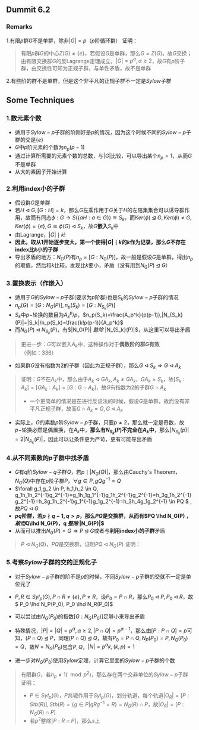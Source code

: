 ## Dummit 6.2

### Remarks

1.有限$p$群$G$不是单群，除非$|G|=p$（$p$阶循环群）
证明：

> 有限$p$群$G$的中心$Z(G)\neq \{e\}$，若假设$G$是单群，那么$G=Z(G)$，故$G$交换；由有限交换群$G$的反Lagrange定理成立，$|G|=p^\alpha, \alpha \geq 2$，故$G$有$p$阶子群，由交换性可知为正规子群，与单性矛盾，故不是单群

2.有些阶的群不是单群，但是这个非平凡的正规子群不一定是$Sylow$子群

## Some Techniques

### 1.数元素个数

+ 适用于$Sylow-p$子群的阶刚好是$p$的情况，因为这个时候不同的$Sylow-p$子群的交是$\{e\}$
+ $G$中$p$阶元素的个数为$n_p(p-1)$
+ 通过计算所需要的元素个数的总数，与$|G|$比较，可以导出某个$n_p=1$，从而$G$不是单群
+ 从大的素因子开始计算

### 2.利用index小的子群

+ 假设群$G$是单群
+ 若$H \lhd G, [G:H]=k$，那么$G$左乘作用于$G$关于$H$的左陪集集合可以诱导群作用，故而有同态$\phi : G \to S(\{aH: a\in G\})\cong S_k$，而$Ker(\phi) \unlhd G, Ker(\phi) \neq G , Ker(\phi)=\{e\}, G \cong \phi(G) \lhd S_k$，故$G$**嵌入**$S_k$中
+ 由Lagrange，$|G| \mid k!$
+ **因此，取从$1$开始逐步变大，第一个使得$|G| \mid k$的$k$作为记录，那么$G$不存在index比$k$小的子群**
+ 导出矛盾的地方：$N_G(P)$有$n_p=[G:N_G(P)]$，故一般是假设$G$是单群，得出$n_p$的取值，然后和$k$比较，发现比$k$要小，矛盾（没有用到$N_G(P) \unlhd G$）

### 3.置换表示（作嵌入）

+ 适用于$G$的$Sylow-p$子群(要求为$p$阶群)也是$S_k$的$Sylow-p$子群的情况
+ $n_p(G)=[G:N_G(P)], n_p(S_k)=[G:N_{S_k}(P)]$
+ $S_k$中$p-$轮换的数目为$A_k^p/p$，$n_p(S_k)=\frac{A_p^k}{p(p-1)},|N_{S_k}(P)|=|S_k|/n_p(S_k)=\frac{k!p(p-1)}{A_p^k}$
+ 而$N_G(P) \lhd N_{S_k}(P)$，有$|N_G(P)| $整除$ |N_{S_k}(P)|$，从这里可以导出矛盾

> 更进一步：$G$可以嵌入$A_k$中，这种操作对于**偶数阶的群$G$有效**（例如：336）

+ 如果群$G$没有指数为$2$的子群（因此为正规子群），那么$G \lhd S_k \Rightarrow G \lhd A_k$

> 证明：$G$不在$A_k$中，那么由于$A_k \lhd GA_k, A_k \neq GA_k$，$GA_k=S_k$，故$[S_k:A_k]=[GA_k:A_k]=[G:G\cap A_k]$，故$G$有指数为2的子群$G\cap A_k$
>
> + 一个更简单的情况是在进行反证法的时候，假设$G$是单群，故而没有非平凡正规子群，故而$G\cap A_k=G, G \lhd A_k$

+ 实际上，$G$的素数$p$阶$Sylow-p$子群，只要$p \neq 2$，那么就一定是奇数，故$p-$轮换必然是偶置换，在$A_k$中，**那么有$N_{S_k}(P)$不完全在$A_k$中**，那么$|N_{S_k}(p)|=2|N_{A_k}(P)|$，因此可以让条件更为严苛，更有可能导出矛盾

### 4.从不同素数的$p$子群中找矛盾

+ $G$有$q$阶$Sylow-q$子群$Q$，若$p \mid |N_G(Q)|$，那么由Cauchy's Theorem，$N_G(Q)$中存在$p$阶子群$P$，$\forall g \in P, gQg^{-1}=Q$
+ $\forall g_1,g_2 \in P, h_1,h_2 \in Q, g_1h_1h_2^{-1}g_2^{-1}=g_1h_1g_1^{-1}g_1h_2^{-1}g_2^{-1}=h_3g_1h_2^{-1}g_2^{-1}=h_3g_1h_2^{-1}g_1^{-1}g_1g_2^{-1}=h_3h_4g_1g_2^{-1} \in PQ $ ,故$PQ \lhd G$
+ **$pq$阶群，若$p \nmid q-1, q>p$，那么$PQ$是交换群，从而有$PQ \lhd N_G(P) $，故而$Q\lhd N_G(P)$，$q $整除$ |N_G(P)|$**
+ 从而可以推出$N_G(P)=G \Rightarrow P \unlhd G$或者与**利用index小的子群**矛盾

> $P \lhd N_G(Q)$，$PQ$是交换群，证明$PQ \lhd N_G(P)$
> 证明：


### 5.考察$Sylow$子群的交的正规化子
+ 对于$Sylow-p$子群的阶不是$p$的时候，不同$Sylow-p$子群的交就不一定是单位元了
+ $P,R \in Syl_p(G), P\cap R \neq \{e\},P\neq R$，设$P_0=P\cap R$，那么$P_0 \lhd P,P_0 \lhd R$，故$ P_0 \lhd N_P(P_0), P_0 \lhd N_R(P_0)$
+ 可以尝试由$N_G(P_0)$的指数$[G:N_G(P_0)]$足够小来导出矛盾
+ 特殊情况，$|P|=|Q|=p^{\alpha}, \alpha \geq 2, |P \cap Q|=p^{\alpha-1}$，那么由$[P:P\cap Q]=p$可知，$(P\cap Q) \unlhd P$，同理$(P\cap Q) \unlhd Q$，故有$P_0=P\cap Q, N_P(P_0)=P,N_Q(P_0)=Q$，故$N=N_G(P_0)$包含$P,Q$，$|N|=p^{\alpha}k,(k,p)=1$

+ 进一步对$N_G(P_0)$使用$Sylow$定理，计算它里面的$Sylow-p$子群的个数

> 有限群$G$，若$n_p\neq 1 (\mod p^2)$，那么存在两个交非单位的$Sylow-p$子群
证明：
> + $P\in Syl_p(G)$，$P$共轭作用于$Syl_p(G)$，划分轨道，每个轨道$|O_R|=[P:Stb(R)], Stb(R)=\{g\in P | gRg^{-1}=R\}=N_G(R)\cap P$，故$|O_R|=[P:N_G(R)\cap P]$
> + 若$p^2$整除$[P:R\cap P]$，那么$s$上